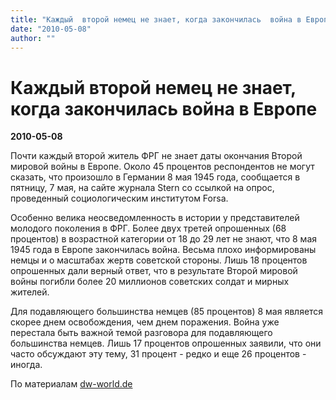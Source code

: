 ```yaml
---
title: "Каждый  второй немец не знает, когда закончилась  война в Европе"
date: "2010-05-08"
author: ""
---
```


# Каждый  второй немец не знает, когда закончилась  война в Европе

**2010-05-08** 

Почти каждый второй житель ФРГ не знает даты окончания Второй мировой войны в Европе. Около 45 процентов респондентов не могут сказать, что произошло в Германии 8 мая 1945 года, сообщается в пятницу, 7 мая, на сайте журнала Stern со ссылкой на опрос, проведенный социологическим институтом Forsa.

Особенно велика неосведомленность в истории у представителей молодого поколения в ФРГ. Более двух третей опрошенных (68 процентов) в возрастной категории от 18 до 29 лет не знают, что 8 мая 1945 года в Европе закончилась война. Весьма плохо информированы немцы и о масштабах жертв советской стороны. Лишь 18 процентов опрошенных дали верный ответ, что в результате Второй мировой войны погибли более 20 миллионов советских солдат и мирных жителей.

Для подавляющего большинства немцев (85 процентов) 8 мая является скорее днем освобождения, чем днем поражения. Война уже перестала быть важной темой разговора для подавляющего большинства немцев. Лишь 17 процентов опрошенных заявили, что они часто обсуждают эту тему, 31 процент - редко и еще 26 процентов - иногда.

По материалам [dw-world.de](http://dw-world.de/)